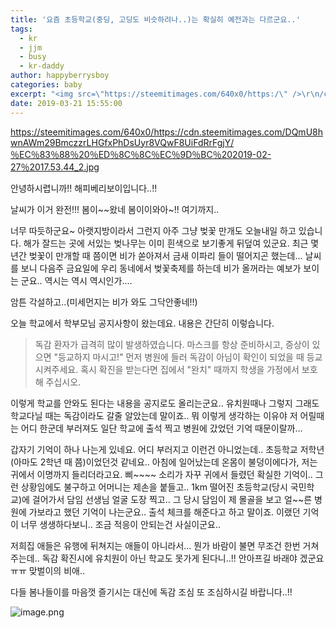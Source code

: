```yaml
---
title: '요즘 초등학교(중딩, 고딩도 비슷하려나..)는 확실히 예전과는 다르군요..'
tags:
  - kr
  - jjm
  - busy
  - kr-daddy
author: happyberrysboy
categories: baby
excerpt: "<img src=\"https://steemitimages.com/640x0/https:/\" />\r\n/cdn.steemitimages.com/DQmU8hwnAWm29BmczzrLHGfxPhDsUyr8VQwF8UiFdRrFgjY/％EC％83％88％20％ED％8C％8C％EC％9D％BC％202019-02-27％2017.53.44_2.jpg  안녕하시렵니까!! 해피베리보이입니다..!!  날씨가 이거 완전!!! 봄이~~왔네 봄이이와아~!!  여기까지..  너무 따....."
date: 2019-03-21 15:55:00
---
```


https://steemitimages.com/640x0/https://cdn.steemitimages.com/DQmU8hwnAWm29BmczzrLHGfxPhDsUyr8VQwF8UiFdRrFgjY/％EC％83％88％20％ED％8C％8C％EC％9D％BC％202019-02-27％2017.53.44_2.jpg

안녕하시렵니까!! 해피베리보이입니다..!!

날씨가 이거 완전!!! 봄이~~왔네 봄이이와아~!!  여기까지..

너무 따듯하군요~ 아랫지방이라서 그런지 아주 그냥 벚꽃 만개도 오늘내일 하고 있습니다. 해가 잘드는 곳에 서있는 벚나무는 이미 흰색으로 보기좋게 뒤덮여 있군요. 최근 몇 년간 벚꽃이 만개할 때 쯤이면 비가 쏟아져서 금새 이파리 들이 떨어지곤 했는데... 날씨를 보니 다음주 금요일에 우리 동네에서 벚꽃축제를 하는데 비가 올꺼라는 예보가 보이는 군요.. 역시는 역시 역시인가....

암튼 각설하고..(미세먼지는 비가 와도 그닥안좋네!!)

오늘 학교에서 학부모님 공지사항이 왔는데요. 내용은 간단히 이렇습니다.

> 독감 환자가 급격히 많이 발생하였습니다. 마스크를 항상 준비하시고, 증상이 있으면 "등교하지 마시고!" 먼저 병원에 들러 독감이 아님이 확인이 되었을 때 등교시켜주세요. 혹시 확진을 받는다면 집에서 "완치" 때까지 학생을 가정에서 보호해 주십시오.

이렇게 학교를 안와도 된다는 내용을 공지로도 올리는군요.. 유치원때나 그렇지 그래도 학교다닐 때는 독감이라도 갈줄 알았는데 말이죠.. 뭐 이렇게 생각하는 이유야 저 어릴때는 어디 한군데 부러져도 일단 학교에 출석 찍고 병원에 갔었던 기억 때문이랄까...

갑자기 기억이 하나 나는게 있네요. 어디 부러지고 이런건 아니었는데.. 초등학교 저학년(아마도 2학년 때 쯤)이었던것 같네요.. 아침에 일어났는데 온몸이 불덩이에다가, 저는 귀에서 이명까지 들리더라고요. 삐~~~~ 소리가 자꾸 귀에서 들렸던 확실한 기억이.. 그런 상황임에도 불구하고 어머니는 제손을 붙들고.. 1km 떨어진 초등학교(당시 국민학교)에 걸어가서 담임 선생님 얼굴 도장 찍고.. 그 당시 담임이 제 몰골을 보고 얼~~른 병원에 가보라고 했던 기억이 나는군요.. 출석 체크를 해준다고 하고 말이죠. 이랬던 기억이 너무 생생하다보니.. 조금 적응이 안되는건 사실이군요..

저희집 애들은 유행에 뒤쳐지는 애들이 아니라서... 뭔가 바람이 불면 무조건 한번 거쳐주는데.. 독감 확진시에 유치원이 아닌 학교도 못가게 된다니..!! 안아프길 바래야 겠군요 ㅠㅠ 맞벌이의 비애..

다들 봄나들이를 마음껏 즐기시는 대신에 독감 조심 또 조심하시길 바랍니다..!!

![image.png](https://ipfs.busy.org/ipfs/Qmc1NTp8Bq8wx72VdZ2iGnoeWSu2aGgj7yQDai87VAmZrD)
